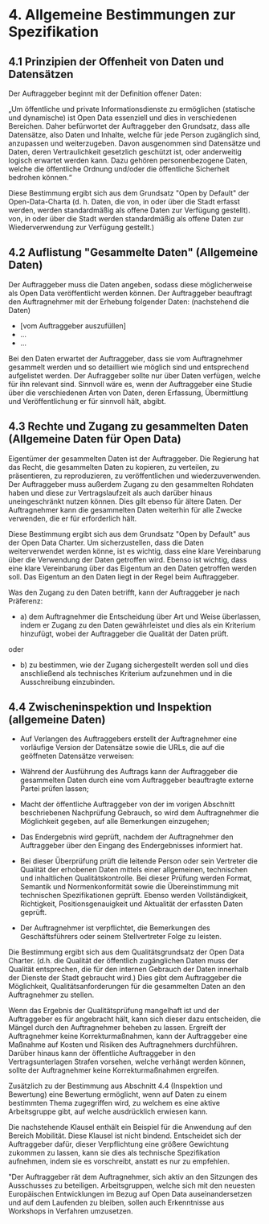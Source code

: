 # 4. Allgemeine Bestimmungen zur Spezifikation

## 4.1 Prinzipien der Offenheit von Daten und Datensätzen

Der Auftraggeber beginnt mit der Definition offener Daten:

„Um öffentliche und private Informationsdienste zu ermöglichen (statische und dynamische) ist Open Data essenziell und dies in verschiedenen Bereichen. 
Daher befürwortet der Auftraggeber den Grundsatz, dass alle Datensätze, also Daten und Inhalte, welche für jede Person zugänglich sind, anzupassen und weiterzugeben.
Davon ausgenommen sind Datensätze und Daten, deren Vertraulichkeit gesetzlich geschützt ist, oder anderweitig logisch erwartet werden kann. Dazu gehören personenbezogene Daten, welche die öffentliche Ordnung und/oder die öffentliche Sicherheit bedrohen können.“

Diese Bestimmung ergibt sich aus dem Grundsatz "Open by Default" der Open-Data-Charta (d. h. Daten, die von, in oder über die Stadt erfasst werden, werden standardmäßig als offene Daten zur Verfügung gestellt). 
von, in oder über die Stadt werden standardmäßig als offene Daten zur Wiederverwendung zur Verfügung gestellt.)

## 4.2 Auflistung "Gesammelte Daten" (Allgemeine Daten)

Der Auftraggeber muss die Daten angeben, sodass diese möglicherweise als Open Data veröffentlicht werden können.
Der Auftraggeber beauftragt den Auftragnehmer mit der Erhebung folgender Daten: (nachstehend die Daten)

+ [vom Auftraggeber auszufüllen]
+ ...
+ ...

Bei den Daten erwartet der Auftraggeber, dass sie vom Auftragnehmer gesammelt werden und so detailliert wie möglich sind und entsprechend aufgelistet werden.
Der Aufraggeber sollte nur über Daten verfügen, welche für ihn relevant sind.
Sinnvoll wäre es, wenn der Auftraggeber eine Studie über die verschiedenen Arten von Daten, deren Erfassung, Übermittlung und Veröffentlichung er für sinnvoll hält, abgibt.

## 4.3 Rechte und Zugang zu gesammelten Daten (Allgemeine Daten für Open Data)

Eigentümer der gesammelten Daten ist der Auftraggeber.
Die Regierung hat das Recht, die gesammelten Daten zu kopieren, zu verteilen, zu präsentieren, zu reproduzieren, zu veröffentlichen und wiederzuverwenden.
Der Auftraggeber muss außerdem Zugang zu den gesammelten Rohdaten haben und diese zur Vertragslaufzeit als auch darüber hinaus uneingeschränkt nutzen können. Dies gilt ebenso für ältere Daten.
Der Auftragnehmer kann die gesammelten Daten weiterhin für alle Zwecke verwenden, die er für erforderlich hält.

Diese Bestimmung ergibt sich aus dem Grundsatz "Open by Default" aus der Open Data Charter.
Um sicherzustellen, dass die Daten weiterverwendet werden könne, ist es wichtig, dass eine klare Vereinbarung über die Verwendung der Daten getroffen wird.
Ebenso ist wichtig, dass eine klare Vereinbarung über das Eigentum an den Daten getroffen werden soll. Das Eigentum an den Daten liegt in der Regel beim Auftraggeber.

Was den Zugang zu den Daten betrifft, kann der Auftraggeber je nach Präferenz:

+ a) dem Auftragnehmer die Entscheidung über Art und Weise überlassen, indem er Zugang zu den Daten gewährleistet und dies als ein Kriterium hinzufügt, wobei der Auftraggeber die Qualität der Daten prüft.

oder

+ b) zu bestimmen, wie der Zugang sichergestellt werden soll und dies anschließend als technisches Kriterium aufzunehmen und in die Ausschreibung einzubinden.

## 4.4 Zwischeninspektion und Inspektion (allgemeine Daten)

+ Auf Verlangen des Auftraggebers erstellt der Auftragnehmer eine vorläufige Version der Datensätze sowie die URLs, die auf die geöffneten Datensätze verweisen:

+ Während der Ausführung des Auftrags kann der Auftraggeber die gesammelten Daten durch eine vom Auftraggeber beauftragte externe Partei prüfen lassen;

+ Macht der öffentliche Auftraggeber von der im vorigen Abschnitt beschriebenen Nachprüfung Gebrauch, so wird dem Auftragnehmer die Möglichkeit gegeben, auf alle Bemerkungen einzugehen;

+ Das Endergebnis wird geprüft, nachdem der Auftragnehmer den Auftraggeber über den Eingang des Endergebnisses informiert hat.

+ Bei dieser Überprüfung prüft die leitende Person oder sein Vertreter die Qualität der erhobenen Daten mittels einer allgemeinen, technischen und inhaltlichen Qualitätskontrolle. Bei dieser Prüfung werden Format, Semantik und Normenkonformität sowie die Übereinstimmung mit technischen Spezifikationen geprüft. Ebenso werden Vollständigkeit, Richtigkeit, Positionsgenauigkeit und Aktualität der erfassten Daten geprüft.

+ Der Auftragnehmer ist verpflichtet, die Bemerkungen des Geschäftsführers oder seinem Stellvertreter Folge zu leisten.

Die Bestimmung ergibt sich aus dem Qualitätsgrundsatz der Open Data Charter. (d.h. die Qualität der öffentlich zugänglichen Daten muss der Qualität entsprechen, die für den internen Gebrauch der Daten innerhalb der Dienste der Stadt gebraucht wird.) Dies gibt dem Auftraggeber die Möglichkeit, Qualitätsanforderungen für die gesammelten Daten 
an den Auftragnehmer zu stellen.

Wenn das Ergebnis der Qualitätsprüfung mangelhaft ist und der Auftraggeber es für angebracht hält, kann sich dieser dazu entscheiden, die Mängel durch den Auftragnehmer beheben zu lassen. Ergreift der Auftragnehmer keine Korrekturmaßnahmen, kann der Auftraggeber eine Maßnahme auf Kosten und Risiken des Auftragnehmers durchführen.
Darüber hinaus kann der öffentliche Auftraggeber  in den Vertragsunterlagen Strafen vorsehen, welche verhängt werden können, sollte der Auftragnehmer keine Korrekturmaßnahmen ergreifen.

Zusätzlich zu der Bestimmung aus Abschnitt 4.4 (Inspektion und Bewertung) eine Bewertung ermöglicht, wenn auf Daten zu einem bestimmten Thema zugegriffen wird, zu welchem es eine aktive Arbeitsgruppe gibt, auf welche ausdrücklich erwiesen kann.

Die nachstehende Klausel enthält ein Beispiel für die Anwendung auf den Bereich Mobilität.
Diese Klausel ist nicht bindend.
Entscheidet sich der Auftraggeber dafür, dieser Verpflichtung eine größere Gewichtung zukommen zu lassen, kann sie dies als technische Spezifikation aufnehmen, indem sie es vorschreibt, anstatt es nur zu empfehlen.

"Der Auftraggeber rät dem Auftragnehmer, sich aktiv an den Sitzungen des Ausschusses zu beteiligen.
Arbeitsgruppen, welche sich mit den neuesten Europäischen Entwicklungen im Bezug auf Open Data auseinandersetzen und auf dem Laufenden zu bleiben, sollen auch Erkenntnisse aus Workshops in Verfahren umzusetzen.
